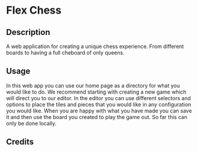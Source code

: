 
# Flex Chess

## Description

A web application for creating a unique chess experience. From different boards to having a full cheboard of only queens.

## Usage

In this web app you can use our home page as a directory for what you would like to do. We recommend starting with creating a new game which will direct you to our editor. In the editor you can use different selectors and options to place the tiles and pieces that you would like in any configuration you would like. When you are happy with what you have made you can save it and then use the board you created to play the game out. So far this can only be done locally.

## Credits
